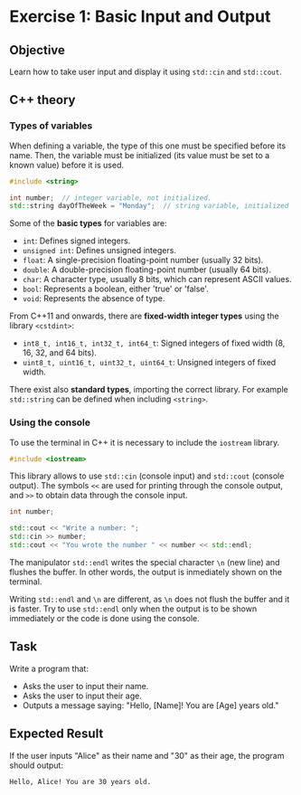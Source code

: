 # Exercise 1: Basic Input and Output

## Objective
Learn how to take user input and display it using `std::cin` and `std::cout`.

## C++ theory

### Types of variables

When defining a variable, the type of this one must be specified before its name. 
Then, the variable must be initialized (its value must be set to a known value) before it is used.

```cpp
#include <string>

int number;  // integer variable, not initialized.
std::string dayOfTheWeek = "Monday";  // string variable, initialized
```

Some of the **basic types** for variables are:

- `int`: Defines signed integers.
- `unsigned int`: Defines unsigned integers.
- `float`: A single-precision floating-point number (usually 32 bits).
- `double`: A double-precision floating-point number (usually 64 bits).
- `char`: A character type, usually 8 bits, which can represent ASCII values.
- `bool`: Represents a boolean, either 'true' or 'false'.
- `void`: Represents the absence of type.

From C++11 and onwards, there are **fixed-width integer types** using the library `<cstdint>`:

- `int8_t, int16_t, int32_t, int64_t`: Signed integers of fixed width (8, 16, 32, and 64 bits).
- `uint8_t, uint16_t, uint32_t, uint64_t`: Unsigned integers of fixed width.

There exist also **standard types**, importing the correct library.
For example `std::string` can be defined when including `<string>`.

### Using the console

To use the terminal in C++ it is necessary to include the `iostream` library.

```cpp
#include <iostream>
```

This library allows to use `std::cin` (console input) and `std::cout` (console output).
The symbols `<<` are used for printing through the console output, and `>>` to obtain data through the console input.

```cpp
int number;

std::cout << "Write a number: ";
std::cin >> number;
std::cout << "You wrote the number " << number << std::endl;
```

The manipulator `std::endl` writes the special character `\n` (new line) and flushes the buffer. 
In other words, the output is inmediately shown on the terminal.

Writing `std::endl` and `\n` are different, as `\n` does not flush the buffer and it is faster.
Try to use `std::endl` only when the output is to be shown immediately or the code is done using the console.

## Task
Write a program that:
- Asks the user to input their name.
- Asks the user to input their age.
- Outputs a message saying: "Hello, [Name]! You are [Age] years old."

## Expected Result
If the user inputs "Alice" as their name and "30" as their age, the program should output:
```commandline
Hello, Alice! You are 30 years old.
```